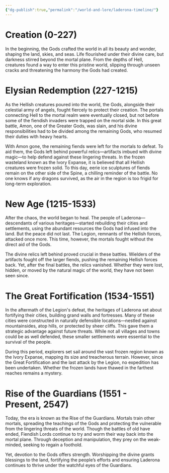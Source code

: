 ```yaml
---
{"dg-publish":true,"permalink":"/world-and-lore/laderona-timeline/"}
---
```


# Creation (0-227)

In the beginning, the Gods crafted the world in all its beauty and wonder, shaping the land, skies, and seas. Life flourished under their divine care, but darkness stirred beyond the mortal plane. From the depths of Hell, creatures found a way to enter this pristine world, slipping through unseen cracks and threatening the harmony the Gods had created.

# Elysian Redemption (227-1215)

As the Hellish creatures poured into the world, the Gods, alongside their celestial army of angels, fought fiercely to protect their creation. The portals connecting Hell to the mortal realm were eventually closed, but not before some of the fiendish invaders were trapped on the mortal side. In this great battle, Amon, one of the Greater Gods, was slain, and his divine responsibilities had to be divided among the remaining Gods, who resumed their duties with heavy hearts.

With Amon gone, the remaining fiends were left for the mortals to defeat. To aid them, the Gods left behind powerful relics—artifacts imbued with divine magic—to help defend against these lingering threats. In the frozen wasteland known as the Ivory Expanse, it is believed that all Hellish creatures were frozen solid. To this day, eerie ice sculptures of fiends remain on the other side of the Spine, a chilling reminder of the battle. No one knows if any dragons survived, as the air in the region is too frigid for long-term exploration.

# New Age (1215-1533)

After the chaos, the world began to heal. The people of Laderona—descendants of various heritages—started rebuilding their cities and settlements, using the abundant resources the Gods had infused into the land. But the peace did not last. The Legion, remnants of the Hellish forces, attacked once more. This time, however, the mortals fought without the direct aid of the Gods.

The divine relics left behind proved crucial in these battles. Wielders of the artifacts fought off the larger fiends, pushing the remaining Hellish forces back. Yet, after the final battles, the relics vanished. Whether they were lost, hidden, or moved by the natural magic of the world, they have not been seen since.

# The Great Fortification (1534-1551)

In the aftermath of the Legion's defeat, the heritages of Laderona set about fortifying their cities, building grand walls and fortresses. Many of these cities were constructed in naturally defensible locations—nestled against mountainsides, atop hills, or protected by sheer cliffs. This gave them a strategic advantage against future threats. While not all villages and towns could be as well defended, these smaller settlements were essential to the survival of the people.

During this period, explorers set sail around the vast frozen region known as the Ivory Expanse, mapping its size and treacherous terrain. However, since the Great Fortification and the last attack by the Legion, no expedition has been undertaken. Whether the frozen lands have thawed in the farthest reaches remains a mystery.

# Rise of the Guardians (1551 - Present, 2547)

Today, the era is known as the Rise of the Guardians. Mortals train other mortals, spreading the teachings of the Gods and protecting the vulnerable from the lingering threats of the world. Though the battles of old have ended, Fiendish Lords continue to try and worm their way back into the mortal plane. Through deception and manipulation, they prey on the weak-minded, seeking to regain a foothold.

Yet, devotion to the Gods offers strength. Worshipping the divine grants blessings to the land, fortifying the people’s efforts and ensuring Laderona continues to thrive under the watchful eyes of the Guardians.